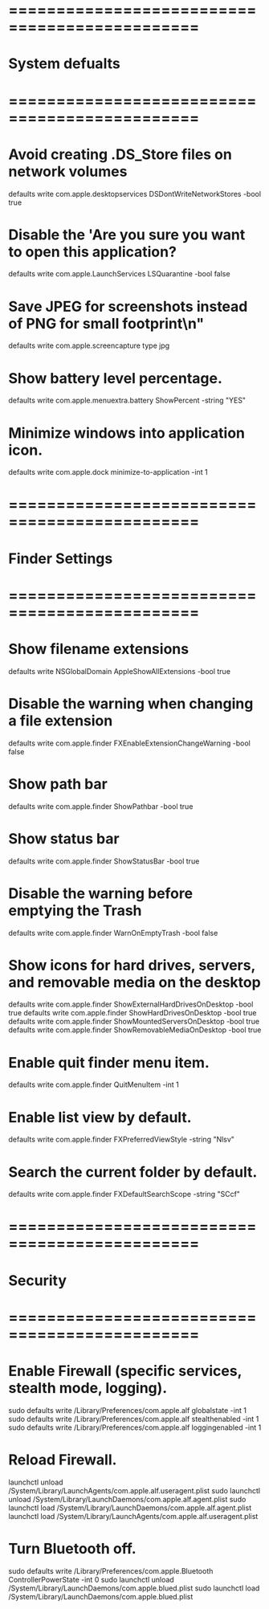 # ==============================================
# System defualts
# ==============================================

# Avoid creating .DS_Store files on network volumes
defaults write com.apple.desktopservices DSDontWriteNetworkStores -bool true

# Disable the 'Are you sure you want to open this application? 
defaults write com.apple.LaunchServices LSQuarantine -bool false

# Save JPEG for screenshots instead of PNG for small footprint\n"
defaults write com.apple.screencapture type jpg

# Show battery level percentage.
defaults write com.apple.menuextra.battery ShowPercent -string "YES"

# Minimize windows into application icon.
defaults write com.apple.dock minimize-to-application -int 1


# ==============================================
# Finder Settings
# ==============================================

# Show filename extensions 
defaults write NSGlobalDomain AppleShowAllExtensions -bool true

# Disable the warning when changing a file extension 
defaults write com.apple.finder FXEnableExtensionChangeWarning -bool false

# Show path bar
defaults write com.apple.finder ShowPathbar -bool true

# Show status bar
defaults write com.apple.finder ShowStatusBar -bool true

# Disable the warning before emptying the Trash
defaults write com.apple.finder WarnOnEmptyTrash -bool false

# Show icons for hard drives, servers, and removable media on the desktop
defaults write com.apple.finder ShowExternalHardDrivesOnDesktop -bool true 
defaults write com.apple.finder ShowHardDrivesOnDesktop -bool true 
defaults write com.apple.finder ShowMountedServersOnDesktop -bool true 
defaults write com.apple.finder ShowRemovableMediaOnDesktop -bool true

# Enable quit finder menu item.
defaults write com.apple.finder QuitMenuItem -int 1

# Enable list view by default.
defaults write com.apple.finder FXPreferredViewStyle -string "Nlsv"

# Search the current folder by default.
defaults write com.apple.finder FXDefaultSearchScope -string "SCcf"

# ==============================================
# Security
# ==============================================

# Enable Firewall (specific services, stealth mode, logging).
sudo defaults write /Library/Preferences/com.apple.alf globalstate -int 1
sudo defaults write /Library/Preferences/com.apple.alf stealthenabled -int 1
sudo defaults write /Library/Preferences/com.apple.alf loggingenabled -int 1

# Reload Firewall.
launchctl unload /System/Library/LaunchAgents/com.apple.alf.useragent.plist
sudo launchctl unload /System/Library/LaunchDaemons/com.apple.alf.agent.plist
sudo launchctl load /System/Library/LaunchDaemons/com.apple.alf.agent.plist
launchctl load /System/Library/LaunchAgents/com.apple.alf.useragent.plist

# Turn Bluetooth off.
sudo defaults write /Library/Preferences/com.apple.Bluetooth ControllerPowerState -int 0
sudo launchctl unload /System/Library/LaunchDaemons/com.apple.blued.plist
sudo launchctl load /System/Library/LaunchDaemons/com.apple.blued.plist
